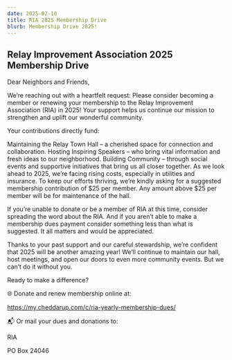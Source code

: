 ```yaml
---
date: 2025-02-10
title: RIA 2025 Membership Drive
blurb: Membership Drive 2025!
---
```


## Relay Improvement Association 2025 Membership Drive

Dear Neighbors and Friends,

We’re reaching out with a heartfelt request:  Please consider becoming a member or renewing your membership to the Relay Improvement Association (RIA) in 2025! Your support helps us continue our mission to strengthen and uplift our wonderful community.

Your contributions directly fund:

Maintaining the Relay Town Hall – a cherished space for connection and collaboration.
Hosting Inspiring Speakers – who bring vital information and fresh ideas to our neighborhood.
Building Community – through social events and supportive initiatives that bring us all closer together.
As we look ahead to 2025, we’re facing rising costs, especially in utilities and insurance. To keep our efforts thriving, we’re kindly asking for a suggested membership contribution of $25 per member.   Any amount above $25 per member will be for maintenance of the hall.


If you’re unable to donate or be a member of RIA at this time, consider spreading the word about the RIA.  And if you aren’t able to make a membership dues payment consider something less than what is suggested.  It all matters and would be appreciated.  


Thanks to your past support and our careful stewardship, we’re confident that 2025 will be another amazing year!  We’ll continue to maintain our hall, host meetings, and open our doors to even more community events.  But we can’t do it without you.

Ready to make a difference?

🌐 Donate and renew membership online at:

https://my.cheddarup.com/c/ria-yearly-membership-dues/ 

📬 Or mail your dues and donations to:

RIA

PO Box 24046
